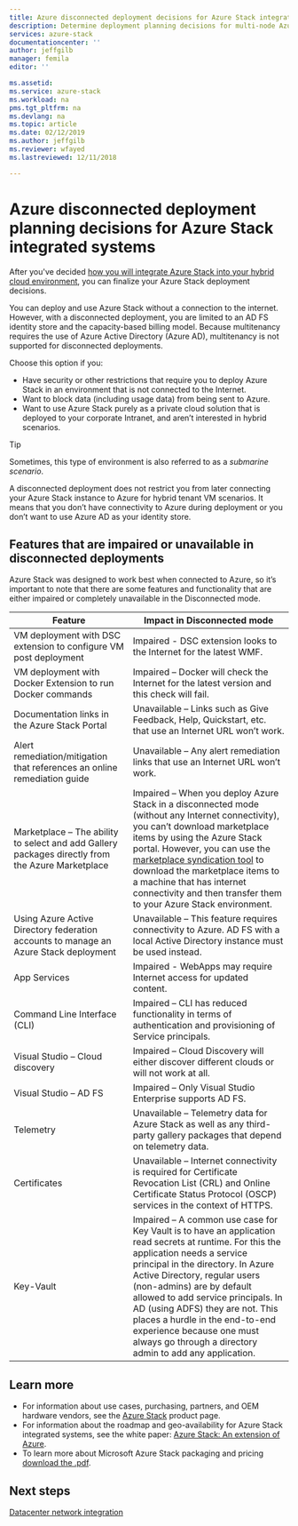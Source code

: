 ```yaml
---
title: Azure disconnected deployment decisions for Azure Stack integrated systems | Microsoft Docs
description: Determine deployment planning decisions for multi-node Azure Stack Azure-connected deployments.
services: azure-stack
documentationcenter: ''
author: jeffgilb
manager: femila
editor: ''

ms.assetid: 
ms.service: azure-stack
ms.workload: na
pms.tgt_pltfrm: na
ms.devlang: na
ms.topic: article
ms.date: 02/12/2019
ms.author: jeffgilb
ms.reviewer: wfayed
ms.lastreviewed: 12/11/2018

---
```

# Azure disconnected deployment planning decisions for Azure Stack integrated systems
After you've decided [how you will integrate Azure Stack into your hybrid cloud environment](azure-stack-connection-models.md), you can finalize your Azure Stack deployment decisions.

You can deploy and use Azure Stack without a connection to the internet. However, with a disconnected deployment, you are limited to an AD FS identity store and the capacity-based billing model. Because multitenancy requires the use of Azure Active Directory (Azure AD), multitenancy is not supported for disconnected deployments. 

Choose this option if you:
- Have security or other restrictions that require you to deploy Azure Stack in an environment that is not connected to the Internet.
- Want to block data (including usage data) from being sent to Azure.
- Want to use Azure Stack purely as a private cloud solution that is deployed to your corporate Intranet, and aren’t interested in hybrid scenarios.

> [!TIP]
> Sometimes, this type of environment is also referred to as a *submarine scenario*.

A disconnected deployment does not restrict you from later connecting your Azure Stack instance to Azure for hybrid tenant VM scenarios. It means that you don’t have connectivity to Azure during deployment or you don’t want to use Azure AD as your identity store.

## Features that are impaired or unavailable in disconnected deployments 
Azure Stack was designed to work best when connected to Azure, so it’s important to note that there are some features and functionality that are either impaired or completely unavailable in the Disconnected mode. 

|Feature|Impact in Disconnected mode|
|-----|-----|
|VM deployment with DSC extension to configure VM post deployment|Impaired - DSC extension looks to the Internet for the latest WMF.|
|VM deployment with Docker Extension to run Docker commands|Impaired – Docker will check the Internet for the latest version and this check will fail.|
|Documentation links in the Azure Stack Portal|Unavailable – Links such as Give Feedback, Help, Quickstart, etc. that use an Internet URL won’t work.|
|Alert remediation/mitigation that references an online remediation guide|Unavailable – Any alert remediation links that use an Internet URL won’t work.|
|Marketplace – The ability to select and add Gallery packages directly from the Azure Marketplace|Impaired – When you deploy Azure Stack in a disconnected mode (without any Internet connectivity), you can’t download marketplace items by using the Azure Stack portal. However, you can use the [marketplace syndication tool](azure-stack-download-azure-marketplace-item.md) to download the marketplace items to a machine that has internet connectivity and then transfer them to your Azure Stack environment.|
|Using Azure Active Directory federation accounts to manage an Azure Stack deployment|Unavailable – This feature requires connectivity to Azure. AD FS with a local Active Directory instance must be used instead.|
|App Services|Impaired - WebApps may require Internet access for updated content.|
|Command Line Interface (CLI)|Impaired – CLI has reduced functionality in terms of authentication and provisioning of Service principals.|
|Visual Studio – Cloud discovery|Impaired – Cloud Discovery will either discover different clouds or will not work at all.|
|Visual Studio – AD FS|Impaired – Only Visual Studio Enterprise supports AD FS.
Telemetry|Unavailable – Telemetry data for Azure Stack as well as any third-party gallery packages that depend on telemetry data.|
|Certificates|Unavailable – Internet connectivity is required for Certificate Revocation List (CRL) and Online Certificate Status Protocol (OSCP) services in the context of HTTPS.|
|Key-Vault|Impaired – A common use case for Key Vault is to have an application read secrets at runtime. For this the application needs a service principal in the directory. In Azure Active Directory, regular users (non-admins) are by default allowed to add service principals. In AD (using ADFS) they are not. This places a hurdle in the end-to-end experience because one must always go through a directory admin to add any application.| 

## Learn more
- For information about use cases, purchasing, partners, and OEM hardware vendors, see the [Azure Stack](https://azure.microsoft.com/overview/azure-stack/) product page.
- For information about the roadmap and geo-availability for Azure Stack integrated systems, see the white paper: [Azure Stack: An extension of Azure](https://azure.microsoft.com/resources/azure-stack-an-extension-of-azure/). 
- To learn more about Microsoft Azure Stack packaging and pricing [download the .pdf](https://azure.microsoft.com/mediahandler/files/resourcefiles/5bc3f30c-cd57-4513-989e-056325eb95e1/Azure-Stack-packaging-and-pricing-datasheet.pdf). 

## Next steps
[Datacenter network integration](azure-stack-network.md)
